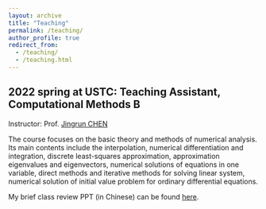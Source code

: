 ```yaml
---
layout: archive
title: "Teaching"
permalink: /teaching/
author_profile: true
redirect_from: 
  - /teaching/
  - /teaching.html
---
```


2022 spring at USTC: Teaching Assistant, Computational Methods B
---

Instructor: Prof. [Jingrun CHEN](https://faculty.ustc.edu.cn/chenjingrun/en/index/601834/list/index.htm)

The course focuses on the basic theory and methods of numerical analysis. Its main contents include the interpolation, numerical differentiation and integration, discrete least-squares approximation, approximation eigenvalues and eigenvectors, numerical solutions of equations in one variable, direct methods and iterative methods for solving linear system, numerical solution of initial value problem for ordinary differential equations.

My brief class review PPT (in Chinese) can be found [here](../files/teaching/review1.pdf).
